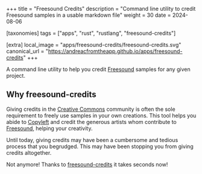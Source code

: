 +++
title = "Freesound Credits"
description = "Command line utility to credit Freesound samples in a usable markdown file"
weight = 30
date = 2024-08-06

[taxonomies]
tags = ["apps", "rust", "rustlang", "freesound-credits"]

[extra]
local_image = "apps/freesound-credits/freesound-credits.svg"
canonical_url = "https://andreacfromtheapp.github.io/apps/freesound-credits"
+++

A command line utility to help you credit [Freesound](https://freesound.org)
samples for any given project.

## Why freesound-credits

Giving credits in the [Creative Commons](https://creativecommons.org) community
is often the sole requirement to freely use samples in your own creations. This
tool helps you abide to [Copyleft](https://en.wikipedia.org/wiki/Copyleft) and
credit the generous artists whom contribute to
[Freesound](https://freesound.org), helping your creativity.

Until today, giving credits may have been a cumbersome and tedious process that
you begrudged. This may have been stopping you from giving credits altogether.

Not anymore! Thanks to
[freesound-credits](https://github.com/andreacfromtheapp/freesound-credits) it
takes seconds now!
